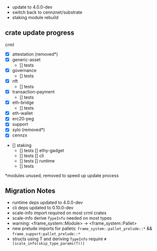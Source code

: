 - update to 4.0.0-dev
- switch back to cennznet/substrate
- staking module rebuild

crate update progress
---
crml
- [x] attestation (removed*)
- [x] generic-asset
    - [] tests
- [x] governance
    - [] tests
- [x] nft
    - [] tests
- [x] transaction-payment
    - [] tests
- [x] eth-bridge
    - [] tests
- [x] eth-wallet
- [x] erc20-peg
- [x] support
- [x] sylo (removed*)
- [x] cennzx  
- [] staking
    - [] tests
[] ethy-gadget
    - [] tests
[] cli
    - [] tests
[] runtime
    - [] tests

*modules unused, removed to speed up update process

## Migration Notes

- runtime deps updated to 4.0.0-dev
- cli deps updated to 0.10.0-dev
- scale-info import required on most crml crates
- scale-info derive `TypeInfo` needed on most types
- warning: <frame_system::Module<T>> -> <frame_system::Pallet<T>>
- new prelude imports for pallets: `frame_system::pallet_prelude::*` && `frame_support:pallet_prelude::*`
- structs using T and deriving `TypeInfo` require `#[scale_info(skip_type_params(T))]`